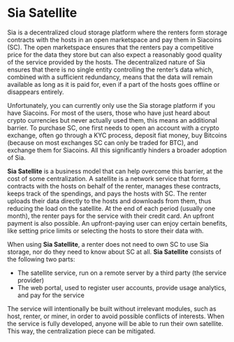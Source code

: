 # Sia Satellite
Sia is a decentralized cloud storage platform where the renters form storage contracts with the hosts in an open marketspace and pay them in Siacoins (SC). The open marketspace ensures that the renters pay a competitive price for the data they store but can also expect a reasonably good quality of the service provided by the hosts. The decentralized nature of Sia ensures that there is no single entity controlling the renter’s data which, combined with a sufficient redundancy, means that the data will remain available as long as it is paid for, even if a part of the hosts goes offline or disappears entirely.

Unfortunately, you can currently only use the Sia storage platform if you have Siacoins. For most of the users, those who have just heard about crypto currencies but never actually used them, this means an additional barrier. To purchase SC, one first needs to open an account with a crypto exchange, often go through a KYC process, deposit fiat money, buy Bitcoins (because on most exchanges SC can only be traded for BTC), and exchange them for Siacoins. All this significantly hinders a broader adoption of Sia.

**Sia Satellite** is a business model that can help overcome this barrier, at the cost of some centralization. A satellite is a network service that forms contracts with the hosts on behalf of the renter, manages these contracts, keeps track of the spendings, and pays the hosts with SC. The renter uploads their data directly to the hosts and downloads from them, thus reducing the load on the satellite. At the end of each period (usually one month), the renter pays for the service with their credit card. An upfront payment is also possible. An upfront-paying user can enjoy certain benefits, like setting price limits or selecting the hosts to store their data with.

When using **Sia Satellite**, a renter does not need to own SC to use Sia storage, nor do they need to know about SC at all.
**Sia Satellite** consists of the following two parts:
- The satellite service, run on a remote server by a third party (the service provider)
- The web portal, used to register user accounts, provide usage analytics, and pay for the service

The service will intentionally be built without irrelevant modules, such as host, renter, or miner, in order to avoid possible conflicts of interests.
When the service is fully developed, anyone will be able to run their own satellite. This way, the centralization piece can be mitigated.
